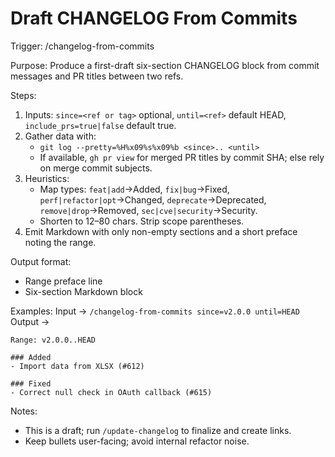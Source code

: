 # Draft CHANGELOG From Commits

Trigger: /changelog-from-commits

Purpose: Produce a first-draft six-section CHANGELOG block from commit messages and PR titles between two refs.

Steps:

1. Inputs: `since=<ref or tag>` optional, `until=<ref>` default HEAD, `include_prs=true|false` default true.
2. Gather data with:
   - `git log --pretty=%H%x09%s%x09%b <since>.. <until>`
   - If available, `gh pr view` for merged PR titles by commit SHA; else rely on merge commit subjects.
3. Heuristics:
   - Map types: `feat|add`→Added, `fix|bug`→Fixed, `perf|refactor|opt`→Changed, `deprecate`→Deprecated, `remove|drop`→Removed, `sec|cve|security`→Security.
   - Shorten to 12–80 chars. Strip scope parentheses.
4. Emit Markdown with only non-empty sections and a short preface noting the range.

Output format:

- Range preface line
- Six-section Markdown block

Examples:
Input → `/changelog-from-commits since=v2.0.0 until=HEAD`
Output →

```
Range: v2.0.0..HEAD

### Added
- Import data from XLSX (#612)

### Fixed
- Correct null check in OAuth callback (#615)
```

Notes:

- This is a draft; run `/update-changelog` to finalize and create links.
- Keep bullets user-facing; avoid internal refactor noise.
